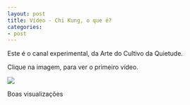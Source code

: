 ```yaml
---
layout: post
title: Vídeo - Chi Kung, o que é?
categories:
- post
---
```


Este é o canal experimental, da Arte do Cultivo da Quietude. 

Clique na imagem, para ver o primeiro vídeo. 

<a href="https://www.youtube.com/watch?v=vzoVd5iL994"><img src="http://lourencoazevedo.com/pimagens/2015-03-14.jpg"></a>

Boas visualizações 
